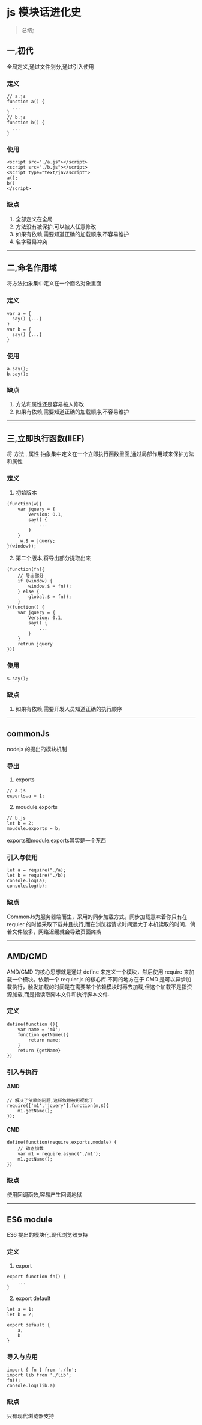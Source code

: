 # js 模块话进化史
> 总结;

## 一,初代
全局定义,通过文件划分,通过引入使用

### 定义
```
// a.js
function a() {
  ...
}
// b.js
function b() {
  ...
}
```

### 使用

```
<script src="./a.js"></script>
<script src="./b.js"></script>
<script type="text/javascript">
a();
b()
</script>
```

### 缺点
1. 全部定义在全局
2. 方法没有被保护,可以被人任意修改
3. 如果有依赖,需要知道正确的加载顺序,不容易维护
4. 名字容易冲突

-----

## 二,命名作用域
将方法抽象集中定义在一个面名对象里面

### 定义

```
var a = {
  say() {...}
}
var b = {
  say() {...}
}
```

### 使用

```
a.say();
b.say();
```

### 缺点
1. 方法和属性还是容易被人修改
2. 如果有依赖,需要知道正确的加载顺序,不容易维护

-----

## 三,立即执行函数(IIEF)
将 方法 , 属性 抽象集中定义在一个立即执行函数里面,通过局部作用域来保护方法和属性

### 定义

1. 初始版本

```
(function(w){
    var jquery = {
        Version: 0.1,
        say() {
            ...
        }
    }
     w.$ = jquery;
}(window));
```

2. 第二个版本,将导出部分提取出来

```
(function(fn){
    // 导出部分
    if (window) {
        window.$ = fn();
    } else {
        global.$ = fn();
    }
}(function() {
    var jquery = {
        Version: 0.1,
        say() {
            ...
        }
    }
    retrun jquery
}))
```

### 使用

```
$.say();
```

### 缺点
1. 如果有依赖,需要开发人员知道正确的执行顺序

------

## commonJs
nodejs 的提出的模块机制

### 导出

1. exports

```
// a.js
exports.a = 1;
```

2. moudule.exports

```
// b.js
let b = 2;
moudule.exports = b;
```

exports和module.exports其实是一个东西

### 引入与使用

```
let a = require("./a);
let b = require("./b);
console.log(a);
console.log(b);
```

### 缺点
CommonJs为服务器端而生，采用的同步加载方式。同步加载意味着你只有在 requier 的时候采取下载并且执行,而在浏览器请求时间远大于本机读取的时间，倘若文件较多，网络迟缓就会导致页面瘫痪

-----

## AMD/CMD
AMD/CMD 的核心思想就是通过 define 来定义一个模块，然后使用 require 来加载一个模块。依赖一个 requier.js 的核心库.不同的地方在于 CMD 是可以异步加载执行，触发加载的时间是在需要某个依赖模块时再去加载,但这个加载不是指资源加载,而是指读取脚本文件和执行脚本文件.

### 定义

```
define(function (){
    var name = 'm1';
    function getName(){
        return name;
    }
    return {getName}
})
```

### 引入与执行

#### AMD

```
// 解决了依赖的问题,这样依赖被可视化了
require(['m1','jquery'],function(m,$){
    m1.getName();
});
```

#### CMD

```
define(function(require,exports,module) {
    // 动态加载
    var m1 = require.async('./m1');
    m1.getName();
})
```

### 缺点
使用回调函数,容易产生回调地狱

------

## ES6 module
ES6 提出的模块化,现代浏览器支持

### 定义
1. export

```
export function fn() {
    ...
}
```

2. export default

```
let a = 1;
let b = 2;

export default {
    a,
    b
}
```

### 导入与应用

```
import { fn } from './fn';
import lib fron './lib';
fn();
console.log(lib.a)
```

### 缺点
只有现代浏览器支持